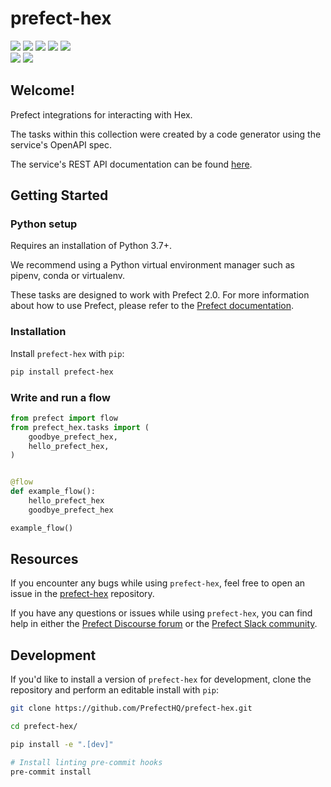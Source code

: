 # prefect-hex

<a href="https://pypi.python.org/pypi/prefect-hex/" alt="PyPI Version">
    <img src="https://badge.fury.io/py/prefect-hex.svg" /></a>
<a href="https://github.com/PrefectHQ/prefect-hex/" alt="Stars">
    <img src="https://img.shields.io/github/stars/PrefectHQ/prefect-hex" /></a>
<a href="https://pepy.tech/badge/prefect-hex/" alt="Downloads">
    <img src="https://pepy.tech/badge/prefect-hex" /></a>
<a href="https://github.com/PrefectHQ/prefect-hex/pulse" alt="Activity">
    <img src="https://img.shields.io/github/commit-activity/m/PrefectHQ/prefect-hex" /></a>
<a href="https://github.com/PrefectHQ/prefect-hex/graphs/contributors" alt="Contributors">
    <img src="https://img.shields.io/github/contributors/PrefectHQ/prefect-hex" /></a>
<br>
<a href="https://prefect-community.slack.com" alt="Slack">
    <img src="https://img.shields.io/badge/slack-join_community-red.svg?logo=slack" /></a>
<a href="https://discourse.prefect.io/" alt="Discourse">
    <img src="https://img.shields.io/badge/discourse-browse_forum-red.svg?logo=discourse" /></a>

## Welcome!

Prefect integrations for interacting with Hex.

The tasks within this collection were created by a code generator using the service's OpenAPI spec.

The service's REST API documentation can be found [here](replace_this_with_link_to_api_docs).

## Getting Started

### Python setup

Requires an installation of Python 3.7+.

We recommend using a Python virtual environment manager such as pipenv, conda or virtualenv.

These tasks are designed to work with Prefect 2.0. For more information about how to use Prefect, please refer to the [Prefect documentation](https://orion-docs.prefect.io/).

### Installation

Install `prefect-hex` with `pip`:

```bash
pip install prefect-hex
```

### Write and run a flow

```python
from prefect import flow
from prefect_hex.tasks import (
    goodbye_prefect_hex,
    hello_prefect_hex,
)


@flow
def example_flow():
    hello_prefect_hex
    goodbye_prefect_hex

example_flow()
```

## Resources

If you encounter any bugs while using `prefect-hex`, feel free to open an issue in the [prefect-hex](https://github.com/PrefectHQ/prefect-hex) repository.

If you have any questions or issues while using `prefect-hex`, you can find help in either the [Prefect Discourse forum](https://discourse.prefect.io/) or the [Prefect Slack community](https://prefect.io/slack).

## Development

If you'd like to install a version of `prefect-hex` for development, clone the repository and perform an editable install with `pip`:

```bash
git clone https://github.com/PrefectHQ/prefect-hex.git

cd prefect-hex/

pip install -e ".[dev]"

# Install linting pre-commit hooks
pre-commit install
```
